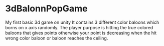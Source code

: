 # 3dBalonnPopGame
My first basic 3d game on unity
It contains 3 different color  baloons which borns on x axis randomly.
The player purpose is hitting the true colored baloons that gives points otherwise your point is decreasing when the hit wrong color baloon or baloon reaches the ceiling. 
